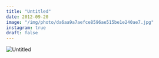 ```yaml
---
title: "Untitled"
date: 2012-09-20
image: "/img/photo/da6aa9a7aefce8596ae515be1e240ae7.jpg"
instagram: true
draft: false
---
```


![Untitled](/img/photo/da6aa9a7aefce8596ae515be1e240ae7.jpg)
